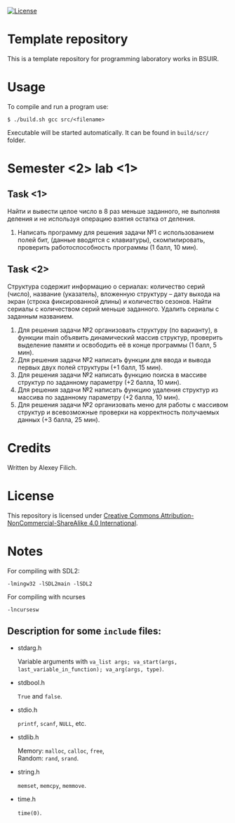 [![License](https://img.shields.io/badge/license-CC%20BY--NC--SA%204.0-blue.svg)](https://bit.ly/cc-by-nc-sa-40)

# Template repository

This is a template repository for programming laboratory works in BSUIR.

# Usage

To compile and run a program use:
```
$ ./build.sh gcc src/<filename>
```

Executable will be started automatically. It can be found in `build/scr/` folder.

# Semester \<2\> lab \<1\>

## Task \<1\>

Найти и вывести целое число в 8 раз меньше заданного, не выполняя деления и не используя операцию взятия остатка от деления.

1. Написать программу для решения задачи №1 с использованием полей бит, (данные вводятся с клавиатуры), скомпилировать, проверить работоспособность программы (1 балл, 10 мин).

## Task \<2\>

Структура содержит информацию о сериалах: количество серий (число), название (указатель), вложенную структуру – дату выхода на экран (строка фиксированной длины) и количество сезонов. Найти сериалы с количеством серий меньше заданного. Удалить сериалы с заданным названием.

1. Для решения задачи №2 организовать структуру (по варианту), в функции main объявить динамический массив структур, проверить выделение памяти и освободить её в конце программы (1 балл, 5 мин).
2. Для решения задачи №2 написать функции для ввода и вывода первых двух полей структуры (+1 балл, 15 мин).
3. Для решения задачи №2 написать функцию поиска в массиве структур по заданному параметру (+2 балла, 10 мин).
4. Для решения задачи №2 написать функцию удаления структур из массива по заданному параметру (+2 балла, 10 мин).
5. Для решения задачи №2 организовать меню для работы с массивом структур и всевозможные проверки на корректность получаемых данных (+3 балла, 25 мин).

# Credits

Written by Alexey Filich.

# License

This repository is licensed under [Creative Commons Attribution-NonCommercial-ShareAlike 4.0 International](LICENCE.md).

# Notes

For compiling with SDL2:
```
-lmingw32 -lSDL2main -lSDL2
```

For compiling with ncurses
```
-lncursesw
```

## Description for some `include` files:

- stdarg.h

    Variable arguments with `va_list args; va_start(args, last_variable_in_function); va_arg(args, type)`.

- stdbool.h

    `True` and `false`.

- stdio.h

    `printf`, `scanf`, `NULL`, etc.

- stdlib.h

    Memory: `malloc`, `calloc`, `free`, \
    Random: `rand`, `srand`.

- string.h

    `memset`, `memcpy`, `memmove`.

- time.h

    `time(0)`.
